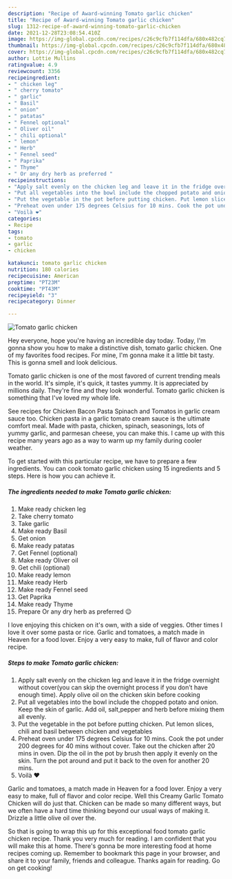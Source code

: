 ```yaml
---
description: "Recipe of Award-winning Tomato garlic chicken"
title: "Recipe of Award-winning Tomato garlic chicken"
slug: 1312-recipe-of-award-winning-tomato-garlic-chicken
date: 2021-12-28T23:08:54.410Z
image: https://img-global.cpcdn.com/recipes/c26c9cfb7f114dfa/680x482cq70/tomato-garlic-chicken-recipe-main-photo.jpg
thumbnail: https://img-global.cpcdn.com/recipes/c26c9cfb7f114dfa/680x482cq70/tomato-garlic-chicken-recipe-main-photo.jpg
cover: https://img-global.cpcdn.com/recipes/c26c9cfb7f114dfa/680x482cq70/tomato-garlic-chicken-recipe-main-photo.jpg
author: Lottie Mullins
ratingvalue: 4.9
reviewcount: 3356
recipeingredient:
- " chicken leg"
- " cherry tomato"
- " garlic"
- " Basil"
- " onion"
- " patatas"
- " Fennel optional"
- " Oliver oil"
- " chili optional"
- " lemon"
- " Herb"
- " Fennel seed"
- " Paprika"
- " Thyme"
- " Or any dry herb as preferred "
recipeinstructions:
- "Apply salt evenly on the chicken leg and leave it in the fridge overnight without cover(you can skip the overnight process if you don’t have enough time). Apply olive oil on the chicken skin before cooking"
- "Put all vegetables into the bowl include the chopped potato and onion. Keep the skin of garlic. Add oil, salt,pepper and herb before mixing them all evenly."
- "Put the vegetable in the pot before putting chicken. Put lemon slices, chili and basil between chicken and vegetables"
- "Preheat oven under 175 degrees Celsius for 10 mins. Cook the pot under 200 degrees for 40 mins without cover. Take out the chicken after 20 mins in oven. Dip the oil in the pot by brush then apply it evenly on the skin. Turn the pot around and put it back to the oven for another 20 mins."
- "Voilà ❤️"
categories:
- Recipe
tags:
- tomato
- garlic
- chicken

katakunci: tomato garlic chicken 
nutrition: 180 calories
recipecuisine: American
preptime: "PT23M"
cooktime: "PT43M"
recipeyield: "3"
recipecategory: Dinner

---
```



![Tomato garlic chicken](https://img-global.cpcdn.com/recipes/c26c9cfb7f114dfa/680x482cq70/tomato-garlic-chicken-recipe-main-photo.jpg)

Hey everyone, hope you're having an incredible day today. Today, I'm gonna show you how to make a distinctive dish, tomato garlic chicken. One of my favorites food recipes. For mine, I'm gonna make it a little bit tasty. This is gonna smell and look delicious.

Tomato garlic chicken is one of the most favored of current trending meals in the world. It's simple, it's quick, it tastes yummy. It is appreciated by millions daily. They're fine and they look wonderful. Tomato garlic chicken is something that I've loved my whole life.

See recipes for Chicken Bacon Pasta Spinach and Tomatos in garlic cream sauce too. Chicken pasta in a garlic tomato cream sauce is the ultimate comfort meal. Made with pasta, chicken, spinach, seasonings, lots of yummy garlic, and parmesan cheese, you can make this. I came up with this recipe many years ago as a way to warm up my family during cooler weather.


To get started with this particular recipe, we have to prepare a few ingredients. You can cook tomato garlic chicken using 15 ingredients and 5 steps. Here is how you can achieve it.

<!--inarticleads1-->

##### The ingredients needed to make Tomato garlic chicken:

1. Make ready  chicken leg
1. Take  cherry tomato
1. Take  garlic
1. Make ready  Basil
1. Get  onion
1. Make ready  patatas
1. Get  Fennel (optional)
1. Make ready  Oliver oil
1. Get  chili (optional)
1. Make ready  lemon
1. Make ready  Herb
1. Make ready  Fennel seed
1. Get  Paprika
1. Make ready  Thyme
1. Prepare  Or any dry herb as preferred 😉


I love enjoying this chicken on it&#39;s own, with a side of veggies. Other times I love it over some pasta or rice. Garlic and tomatoes, a match made in Heaven for a food lover. Enjoy a very easy to make, full of flavor and color recipe. 

<!--inarticleads2-->

##### Steps to make Tomato garlic chicken:

1. Apply salt evenly on the chicken leg and leave it in the fridge overnight without cover(you can skip the overnight process if you don’t have enough time). Apply olive oil on the chicken skin before cooking
1. Put all vegetables into the bowl include the chopped potato and onion. Keep the skin of garlic. Add oil, salt,pepper and herb before mixing them all evenly.
1. Put the vegetable in the pot before putting chicken. Put lemon slices, chili and basil between chicken and vegetables
1. Preheat oven under 175 degrees Celsius for 10 mins. Cook the pot under 200 degrees for 40 mins without cover. Take out the chicken after 20 mins in oven. Dip the oil in the pot by brush then apply it evenly on the skin. Turn the pot around and put it back to the oven for another 20 mins.
1. Voilà ❤️


Garlic and tomatoes, a match made in Heaven for a food lover. Enjoy a very easy to make, full of flavor and color recipe. Well this Creamy Garlic Tomato Chicken will do just that. Chicken can be made so many different ways, but we often have a hard time thinking beyond our usual ways of making it. Drizzle a little olive oil over the. 

So that is going to wrap this up for this exceptional food tomato garlic chicken recipe. Thank you very much for reading. I am confident that you will make this at home. There's gonna be more interesting food at home recipes coming up. Remember to bookmark this page in your browser, and share it to your family, friends and colleague. Thanks again for reading. Go on get cooking!
